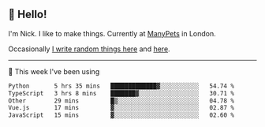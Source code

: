 ## 👋 Hello! 

I'm Nick. I like to make things. Currently at [ManyPets](https://manypets.com) in London.

Occasionally [I write random things here](https://nicksnell.com) and [here](https://twitter.com/nicksnell).

-------

🚀 This week I've been using

<!--START_SECTION:waka-->

```txt
Python       5 hrs 35 mins   █████████████▓░░░░░░░░░░░   54.74 %
TypeScript   3 hrs 8 mins    ███████▓░░░░░░░░░░░░░░░░░   30.71 %
Other        29 mins         █▒░░░░░░░░░░░░░░░░░░░░░░░   04.78 %
Vue.js       17 mins         ▓░░░░░░░░░░░░░░░░░░░░░░░░   02.87 %
JavaScript   15 mins         ▓░░░░░░░░░░░░░░░░░░░░░░░░   02.60 %
```

<!--END_SECTION:waka-->

